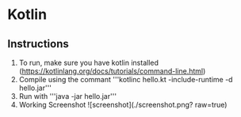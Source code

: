 # Kotlin

## Instructions
1. To run, make sure you have kotlin installed 
(https://kotlinlang.org/docs/tutorials/command-line.html)
2. Compile using the commant '''kotlinc hello.kt -include-runtime -d hello.jar'''
3. Run with '''java -jar hello.jar'''
4. Working Screenshot ![screenshot](./screenshot.png? raw=true)

